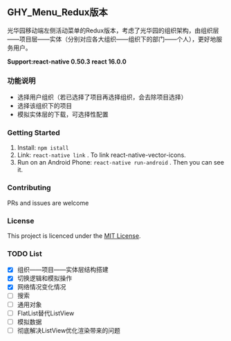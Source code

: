 ## GHY_Menu_Redux版本
光华园移动端左侧活动菜单的Redux版本，考虑了光华园的组织架构，由组织层——项目层——实体（分别对应各大组织——组织下的部门——个人），更好地服务用户。

**Support:react-native 0.50.3 react 16.0.0**

### 功能说明
- 选择用户组织（若已选择了项目再选择组织，会去除项目选择）
- 选择该组织下的项目
- 模拟实体层的下载，可选择性配置

### Getting Started  
1. Install: `npm istall`  
2. Link: `react-native link` . To link react-native-vector-icons.    
3. Run on an Android Phone: `react-native run-android` . Then you can see it.

### Contributing

PRs and issues are welcome
### License

This project is licenced under the [MIT License](http://opensource.org/licenses/mit-license.html).

### TODO List

- [x] 组织——项目——实体层结构搭建
- [x] 切换逻辑和模拟操作
- [x] 网络情况变化情况
- [ ] 搜索
- [ ] 通用对象
- [ ] FlatList替代ListView
- [ ] 模拟数据
- [ ] 彻底解决ListView优化渲染带来的问题
